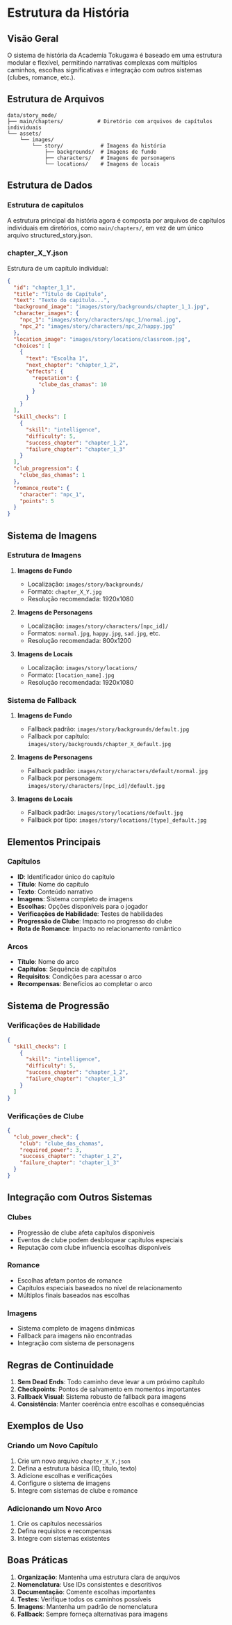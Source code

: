 # Estrutura da História

## Visão Geral

O sistema de história da Academia Tokugawa é baseado em uma estrutura modular e flexível, permitindo narrativas complexas com múltiplos caminhos, escolhas significativas e integração com outros sistemas (clubes, romance, etc.).

## Estrutura de Arquivos

```
data/story_mode/
├── main/chapters/           # Diretório com arquivos de capítulos individuais
└── assets/
    └── images/
        └── story/            # Imagens da história
            ├── backgrounds/  # Imagens de fundo
            ├── characters/   # Imagens de personagens
            └── locations/    # Imagens de locais
```

## Estrutura de Dados

### Estrutura de capítulos
A estrutura principal da história agora é composta por arquivos de capítulos individuais em diretórios, como `main/chapters/`, em vez de um único arquivo structured_story.json.

### chapter_X_Y.json

Estrutura de um capítulo individual:

```json
{
  "id": "chapter_1_1",
  "title": "Título do Capítulo",
  "text": "Texto do capítulo...",
  "background_image": "images/story/backgrounds/chapter_1_1.jpg",
  "character_images": {
    "npc_1": "images/story/characters/npc_1/normal.jpg",
    "npc_2": "images/story/characters/npc_2/happy.jpg"
  },
  "location_image": "images/story/locations/classroom.jpg",
  "choices": [
    {
      "text": "Escolha 1",
      "next_chapter": "chapter_1_2",
      "effects": {
        "reputation": {
          "clube_das_chamas": 10
        }
      }
    }
  ],
  "skill_checks": [
    {
      "skill": "intelligence",
      "difficulty": 5,
      "success_chapter": "chapter_1_2",
      "failure_chapter": "chapter_1_3"
    }
  ],
  "club_progression": {
    "clube_das_chamas": 1
  },
  "romance_route": {
    "character": "npc_1",
    "points": 5
  }
}
```

## Sistema de Imagens

### Estrutura de Imagens

1. **Imagens de Fundo**
   - Localização: `images/story/backgrounds/`
   - Formato: `chapter_X_Y.jpg`
   - Resolução recomendada: 1920x1080

2. **Imagens de Personagens**
   - Localização: `images/story/characters/[npc_id]/`
   - Formatos: `normal.jpg`, `happy.jpg`, `sad.jpg`, etc.
   - Resolução recomendada: 800x1200

3. **Imagens de Locais**
   - Localização: `images/story/locations/`
   - Formato: `[location_name].jpg`
   - Resolução recomendada: 1920x1080

### Sistema de Fallback

1. **Imagens de Fundo**
   - Fallback padrão: `images/story/backgrounds/default.jpg`
   - Fallback por capítulo: `images/story/backgrounds/chapter_X_default.jpg`

2. **Imagens de Personagens**
   - Fallback padrão: `images/story/characters/default/normal.jpg`
   - Fallback por personagem: `images/story/characters/[npc_id]/default.jpg`

3. **Imagens de Locais**
   - Fallback padrão: `images/story/locations/default.jpg`
   - Fallback por tipo: `images/story/locations/[type]_default.jpg`

## Elementos Principais

### Capítulos

- **ID**: Identificador único do capítulo
- **Título**: Nome do capítulo
- **Texto**: Conteúdo narrativo
- **Imagens**: Sistema completo de imagens
- **Escolhas**: Opções disponíveis para o jogador
- **Verificações de Habilidade**: Testes de habilidades
- **Progressão de Clube**: Impacto no progresso do clube
- **Rota de Romance**: Impacto no relacionamento romântico

### Arcos

- **Título**: Nome do arco
- **Capítulos**: Sequência de capítulos
- **Requisitos**: Condições para acessar o arco
- **Recompensas**: Benefícios ao completar o arco

## Sistema de Progressão

### Verificações de Habilidade

```json
{
  "skill_checks": [
    {
      "skill": "intelligence",
      "difficulty": 5,
      "success_chapter": "chapter_1_2",
      "failure_chapter": "chapter_1_3"
    }
  ]
}
```

### Verificações de Clube

```json
{
  "club_power_check": {
    "club": "clube_das_chamas",
    "required_power": 3,
    "success_chapter": "chapter_1_2",
    "failure_chapter": "chapter_1_3"
  }
}
```

## Integração com Outros Sistemas

### Clubes

- Progressão de clube afeta capítulos disponíveis
- Eventos de clube podem desbloquear capítulos especiais
- Reputação com clube influencia escolhas disponíveis

### Romance

- Escolhas afetam pontos de romance
- Capítulos especiais baseados no nível de relacionamento
- Múltiplos finais baseados nas escolhas

### Imagens

- Sistema completo de imagens dinâmicas
- Fallback para imagens não encontradas
- Integração com sistema de personagens

## Regras de Continuidade

1. **Sem Dead Ends**: Todo caminho deve levar a um próximo capítulo
2. **Checkpoints**: Pontos de salvamento em momentos importantes
3. **Fallback Visual**: Sistema robusto de fallback para imagens
4. **Consistência**: Manter coerência entre escolhas e consequências

## Exemplos de Uso

### Criando um Novo Capítulo

1. Crie um novo arquivo `chapter_X_Y.json`
2. Defina a estrutura básica (ID, título, texto)
3. Adicione escolhas e verificações
4. Configure o sistema de imagens
5. Integre com sistemas de clube e romance

### Adicionando um Novo Arco

1. Crie os capítulos necessários
2. Defina requisitos e recompensas
3. Integre com sistemas existentes

## Boas Práticas

1. **Organização**: Mantenha uma estrutura clara de arquivos
2. **Nomenclatura**: Use IDs consistentes e descritivos
3. **Documentação**: Comente escolhas importantes
4. **Testes**: Verifique todos os caminhos possíveis
5. **Imagens**: Mantenha um padrão de nomenclatura
6. **Fallback**: Sempre forneça alternativas para imagens 